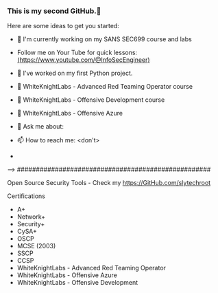 ### This is my second GitHub.👋

Here are some ideas to get you started:
- 🔭 I'm currently working on my SANS SEC699 course and labs <BR>
-  Follow me on Your Tube for quick lessons:<BR>
[(https://www.youtube.com/@InfoSecEngineer)](https://www.youtube.com/@InfoSecEngineer)



- 🔭 I've worked on my first Python project.
- 🌱 WhiteKnightLabs - Advanced Red Teaming Operator course
- 👯 WhiteKnightLabs - Offensive Development course
- 🤔 WhiteKnightLabs - Offensive Azure
- 💬 Ask me about: <something>
- 📫 How to reach me: <don't>
- 
-->
###################################################

Open Source Security Tools
    - Check my https://GitHub.com/slytechroot
    
Certifications
   - A+
   - Network+
   - Security+
   - CySA+
   - OSCP
   - MCSE (2003)
   - SSCP
   - CCSP
   - WhiteKnightLabs - Advanced Red Teaming Operator
   - WhiteKnightLabs - Offensive Azure
   - WhiteKnightLabs - Offensive Development

